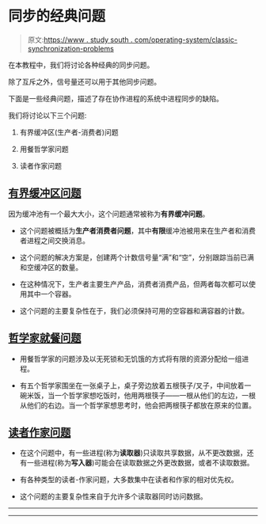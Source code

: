 # 同步的经典问题

> 原文:[https://www . study south . com/operating-system/classic-synchronization-problems](https://www.studytonight.com/operating-system/classical-synchronization-problems)

在本教程中，我们将讨论各种经典的同步问题。

除了互斥之外，信号量还可以用于其他同步问题。

下面是一些经典问题，描述了存在协作进程的系统中进程同步的缺陷。

我们将讨论以下三个问题:

1.  有界缓冲区(生产者-消费者)问题

2.  用餐哲学家问题

3.  读者作家问题

## [有界缓冲区问题](https://www.studytonight.com/operating-system/bounded-buffer)

因为缓冲池有一个最大大小，这个问题通常被称为**有界缓冲问题**。

*   这个问题被概括为**生产者消费者问题**，其中**有限**缓冲池被用来在生产者和消费者进程之间交换消息。

*   这个问题的解决方案是，创建两个计数信号量“满”和“空”，分别跟踪当前已满和空缓冲区的数量。

*   在这种情况下，生产者主要生产产品，消费者消费产品，但两者每次都可以使用其中一个容器。

*   这个问题的主要复杂性在于，我们必须保持可用的空容器和满容器的计数。

## [哲学家就餐问题](https://www.studytonight.com/operating-system/dining-philosophers-problem)

*   用餐哲学家的问题涉及以无死锁和无饥饿的方式将有限的资源分配给一组进程。

*   有五个哲学家围坐在一张桌子上，桌子旁边放着五根筷子/叉子，中间放着一碗米饭，当一个哲学家想吃饭时，他用两根筷子——一根从他们的左边，一根从他们的右边。当一个哲学家想思考时，他会把两根筷子都放在原来的位置。

## [读者作家问题](https://www.studytonight.com/operating-system/readers-writer-problem)

*   在这个问题中，有一些进程(称为**读取器**)只读取共享数据，从不更改数据，还有一些进程(称为**写入器**)可能会在读取数据之外更改数据，或者不读取数据。

*   有各种类型的读者-作家问题，大多数集中在读者和作家的相对优先权。

*   这个问题的主要复杂性来自于允许多个读取器同时访问数据。

* * *

* * *